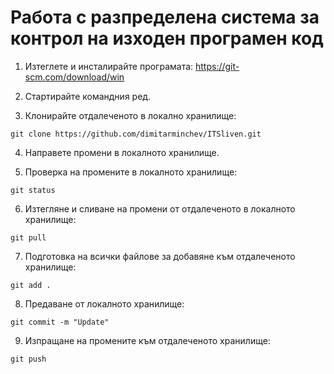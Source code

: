 # Работа с разпределена система за контрол на изходен програмен код

1. Изтеглете и инсталирайте програмата:
https://git-scm.com/download/win

2. Стартирайте командния ред.

3. Клонирайте отдалеченото в локално хранилище:
```
git clone https://github.com/dimitarminchev/ITSliven.git
```
4. Направете промени в локалното хранилище.

5. Проверка на промените в локалното хранилище:
```
git status
```
6. Изтегляне и сливане на промени от отдалеченото в локалното хранилище:
```
git pull
```
7. Подготовка на всички файлове за добавяне към отдалеченото хранилище:
```
git add .
```
8. Предаване от локалното хранилище:
```
git commit -m "Update"
```
9. Изпращане на промените към отдалеченото хранилище:
```
git push
```
